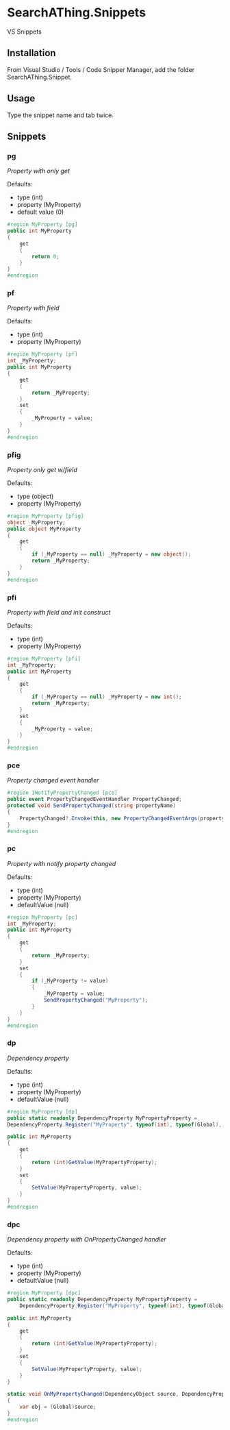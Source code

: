 # SearchAThing.Snippets
VS Snippets

## Installation

From Visual Studio / Tools / Code Snipper Manager, add the folder SearchAThing.Snippet.

## Usage

Type the snippet name and tab twice.

## Snippets

### pg

*Property with only get*

Defaults:
- type (int)
- property (MyProperty)
- default value (0)

```csharp
#region MyProperty [pg]
public int MyProperty
{
    get
    {
        return 0;
    }
}
#endregion
```

### pf

*Property with field*

Defaults:
- type (int)
- property (MyProperty)

```csharp
#region MyProperty [pf]
int _MyProperty;
public int MyProperty
{
    get
    {
        return _MyProperty;
    }
    set
    {
        _MyProperty = value;
    }
}
#endregion
```

### pfig

*Property only get w/field*

Defaults:
- type (object)
- property (MyProperty)

```csharp
#region MyProperty [pfig]
object _MyProperty;
public object MyProperty
{
    get
    {
        if (_MyProperty == null) _MyProperty = new object();
        return _MyProperty;
    }
}
#endregion
```

### pfi

*Property with field and init construct*

Defaults:
- type (int)
- property (MyProperty)

```csharp
#region MyProperty [pfi]
int _MyProperty;
public int MyProperty
{
    get
    {
        if (_MyProperty == null) _MyProperty = new int();
        return _MyProperty;
    }
    set
    {
        _MyProperty = value;
    }
}
#endregion
```

### pce

*Property changed event handler*

```csharp
#region INotifyPropertyChanged [pce]       
public event PropertyChangedEventHandler PropertyChanged;
protected void SendPropertyChanged(string propertyName)
{
    PropertyChanged?.Invoke(this, new PropertyChangedEventArgs(propertyName));
}
#endregion
```

### pc

*Property with notify property changed*

Defaults:
- type (int)
- property (MyProperty)
- defaultValue (null)

```csharp
#region MyProperty [pc]
int _MyProperty;
public int MyProperty
{
    get
    {
        return _MyProperty;
    }
    set
    {
        if (_MyProperty != value)
        {
            _MyProperty = value;
            SendPropertyChanged("MyProperty");
        }
    }
}
#endregion
```

### dp

*Dependency property*

Defaults:
- type (int)
- property (MyProperty)
- defaultValue (null)

```csharp
#region MyProperty [dp]
public static readonly DependencyProperty MyPropertyProperty =
DependencyProperty.Register("MyProperty", typeof(int), typeof(Global), new FrameworkPropertyMetadata(null));

public int MyProperty
{
    get
    {
        return (int)GetValue(MyPropertyProperty);
    }
    set
    {
        SetValue(MyPropertyProperty, value);
    }
}
#endregion
```

### dpc

*Dependency property with OnPropertyChanged handler*

Defaults:
- type (int)
- property (MyProperty)
- defaultValue (null)

```csharp
#region MyProperty [dpc]
public static readonly DependencyProperty MyPropertyProperty =
    DependencyProperty.Register("MyProperty", typeof(int), typeof(Global), new FrameworkPropertyMetadata(null, OnMyPropertyChanged));

public int MyProperty
{
    get
    {
        return (int)GetValue(MyPropertyProperty);
    }
    set
    {
        SetValue(MyPropertyProperty, value);
    }
}

static void OnMyPropertyChanged(DependencyObject source, DependencyPropertyChangedEventArgs e)
{
    var obj = (Global)source;
}
#endregion
```
